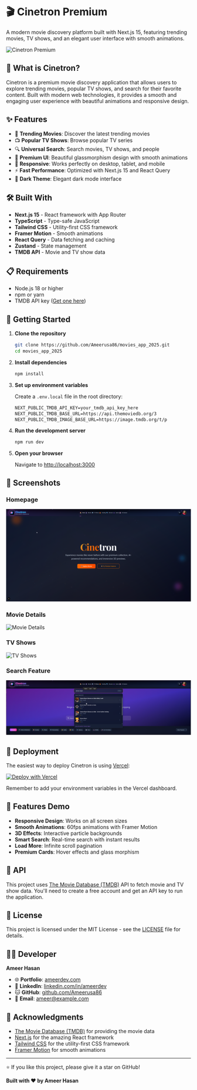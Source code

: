 # 🎬 Cinetron Premium

A modern movie discovery platform built with Next.js 15, featuring trending movies, TV shows, and an elegant user interface with smooth animations.

![Cinetron Premium](https://via.placeholder.com/800x400/1e293b/f97316?text=Cinetron+Premium+Movie+App)

## 🌟 What is Cinetron?

Cinetron is a premium movie discovery application that allows users to explore trending movies, popular TV shows, and search for their favorite content. Built with modern web technologies, it provides a smooth and engaging user experience with beautiful animations and responsive design.

## ✨ Features

- 🎥 **Trending Movies**: Discover the latest trending movies
- 📺 **Popular TV Shows**: Browse popular TV series
- 🔍 **Universal Search**: Search movies, TV shows, and people
- 🎨 **Premium UI**: Beautiful glassmorphism design with smooth animations
- 📱 **Responsive**: Works perfectly on desktop, tablet, and mobile
- ⚡ **Fast Performance**: Optimized with Next.js 15 and React Query
- 🌙 **Dark Theme**: Elegant dark mode interface

## 🛠️ Built With

- **Next.js 15** - React framework with App Router
- **TypeScript** - Type-safe JavaScript
- **Tailwind CSS** - Utility-first CSS framework
- **Framer Motion** - Smooth animations
- **React Query** - Data fetching and caching
- **Zustand** - State management
- **TMDB API** - Movie and TV show data

## 📋 Requirements

- Node.js 18 or higher
- npm or yarn
- TMDB API key ([Get one here](https://www.themoviedb.org/settings/api))

## 🚀 Getting Started

1. **Clone the repository**

   ```bash
   git clone https://github.com/Ameerusa86/movies_app_2025.git
   cd movies_app_2025
   ```

2. **Install dependencies**

   ```bash
   npm install
   ```

3. **Set up environment variables**

   Create a `.env.local` file in the root directory:

   ```env
   NEXT_PUBLIC_TMDB_API_KEY=your_tmdb_api_key_here
   NEXT_PUBLIC_TMDB_BASE_URL=https://api.themoviedb.org/3
   NEXT_PUBLIC_TMDB_IMAGE_BASE_URL=https://image.tmdb.org/t/p
   ```

4. **Run the development server**

   ```bash
   npm run dev
   ```

5. **Open your browser**

   Navigate to [http://localhost:3000](http://localhost:3000)

## 📸 Screenshots

### Homepage

![Homepage](./public/screenshots/homepage.png)

### Movie Details

![Movie Details](./public/screenshots/movie-details.png)

### TV Shows

![TV Shows](./public/screenshots/tv-shows.png)

### Search Feature

![Search](./public/screenshots/search.png)

## 🚀 Deployment

The easiest way to deploy Cinetron is using [Vercel](https://vercel.com):

[![Deploy with Vercel](https://vercel.com/button)](https://vercel.com/new/clone?repository-url=https://github.com/Ameerusa86/movies_app_2025)

Remember to add your environment variables in the Vercel dashboard.

## 📱 Features Demo

- **Responsive Design**: Works on all screen sizes
- **Smooth Animations**: 60fps animations with Framer Motion
- **3D Effects**: Interactive particle backgrounds
- **Smart Search**: Real-time search with instant results
- **Load More**: Infinite scroll pagination
- **Premium Cards**: Hover effects and glass morphism

## 🔗 API

This project uses [The Movie Database (TMDB)](https://www.themoviedb.org/) API to fetch movie and TV show data. You'll need to create a free account and get an API key to run the application.

## 📄 License

This project is licensed under the MIT License - see the [LICENSE](LICENSE) file for details.

## 👨‍💻 Developer

**Ameer Hasan**

- 🌐 **Portfolio**: [ameerdev.com](https://ameerdev.com)
- 💼 **LinkedIn**: [linkedin.com/in/ameerdev](https://www.linkedin.com/in/ameerdev/)
- 🐱 **GitHub**: [github.com/Ameerusa86](https://github.com/Ameerusa86)
- 📧 **Email**: ameer@example.com

## 🙏 Acknowledgments

- [The Movie Database (TMDB)](https://www.themoviedb.org/) for providing the movie data
- [Next.js](https://nextjs.org/) for the amazing React framework
- [Tailwind CSS](https://tailwindcss.com/) for the utility-first CSS framework
- [Framer Motion](https://framer.com/motion) for smooth animations

---

⭐ If you like this project, please give it a star on GitHub!

**Built with ❤️ by Ameer Hasan**
